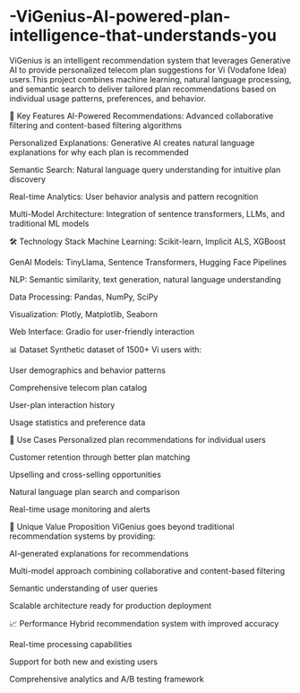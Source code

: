 # -ViGenius-AI-powered-plan-intelligence-that-understands-you
ViGenius is an intelligent recommendation system that leverages Generative AI to provide personalized telecom plan suggestions for Vi (Vodafone Idea) users.This project combines machine learning, natural language processing, and semantic search to deliver tailored plan recommendations based on individual usage patterns, preferences, and behavior.

🚀 Key Features
AI-Powered Recommendations: Advanced collaborative filtering and content-based filtering algorithms

Personalized Explanations: Generative AI creates natural language explanations for why each plan is recommended

Semantic Search: Natural language query understanding for intuitive plan discovery

Real-time Analytics: User behavior analysis and pattern recognition

Multi-Model Architecture: Integration of sentence transformers, LLMs, and traditional ML models

🛠️ Technology Stack
Machine Learning: Scikit-learn, Implicit ALS, XGBoost

GenAI Models: TinyLlama, Sentence Transformers, Hugging Face Pipelines

NLP: Semantic similarity, text generation, natural language understanding

Data Processing: Pandas, NumPy, SciPy

Visualization: Plotly, Matplotlib, Seaborn

Web Interface: Gradio for user-friendly interaction

📊 Dataset
Synthetic dataset of 1500+ Vi users with:

User demographics and behavior patterns

Comprehensive telecom plan catalog

User-plan interaction history

Usage statistics and preference data

🎯 Use Cases
Personalized plan recommendations for individual users

Customer retention through better plan matching

Upselling and cross-selling opportunities

Natural language plan search and comparison

Real-time usage monitoring and alerts

🌟 Unique Value Proposition
ViGenius goes beyond traditional recommendation systems by providing:

AI-generated explanations for recommendations

Multi-model approach combining collaborative and content-based filtering

Semantic understanding of user queries

Scalable architecture ready for production deployment

📈 Performance
Hybrid recommendation system with improved accuracy

Real-time processing capabilities

Support for both new and existing users

Comprehensive analytics and A/B testing framework


